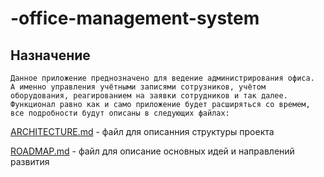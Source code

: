 ﻿# -office-management-system

## Назначение

    Данное приложение преднозначено для ведение администрирования офиса.  А именно управления учётными записями сотрузников, учётом оборудования, реагированием на заявки сотрудников и так далее. Функционал равно как и само приложение будет расширяться со времем, все подробности будут описаны в следующих файлах:
[ARCHITECTURE.md](ARCHITECTURE.md) - файл для описанния структуры проекта


[ROADMAP.md](ROADMAP.md) - файл для описание основных идей и направлений развития


